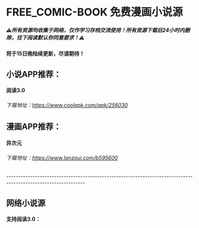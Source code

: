 # FREE_COMIC-BOOK 免费漫画小说源
##### ⚠所有资源均收集于网络，仅作学习存档交流使用！所有资源下载后24小时内删除，往下阅读默认你同意要求！⚠

#### 将于15日晚陆续更新，尽请期待！

## 小说APP推荐：

#### 阅读3.0
###### 下载地址：https://www.coolapk.com/apk/256030

## 漫画APP推荐：

#### 异次元
###### 下载地址：https://www.lanzoui.com/b595600

<p>---------------------------------------------------------------------------------------------------------------</p>

## 网络小说源

#### 支持阅读3.0：

